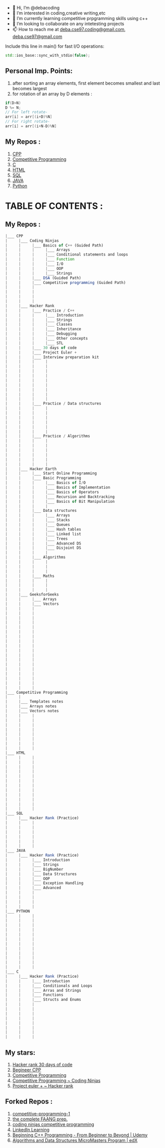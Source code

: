 - 👋 Hi, I’m @debacoding
- 👀 I’m interested in coding,creative writing,etc
- 🌱 I’m currently learning competitive prpgramming skills using c++
- 💞️ I’m looking to collaborate on any intetesting projects 
- 📫 How to reach me at deba.cse97.coding@gmail.com, deba.cse97@gmail.com

<!---
debacoding/debacoding is a ✨ special ✨ repository because its `README.md` (this file) appears on your GitHub profile.
You can click the Preview link to take a look at your changes.
--->

Include this line in main() for fast I/O operations:
```cpp
std::ios_base::sync_with_stdio(false);
```
## Personal Imp. Points:
1. after sorting an array elements, first element becomes smallest and last becomes largest
2. for rotation of an array by D elements :
```cpp
if(D>N)
D %= N;
// For left rotate-
arr[i] = arr[(i+D)%N]
// For right rotate-
arr[i] = arr[(i+N-D)%N]
```

## My Repos :
1. [CPP](https://github.com/debacoding/1.CPP)
2. [Competitive Programming](https://github.com/debacoding/2.Competitive-Programming)
3. [C](https://github.com/debacoding/3.C)
4. [HTML](https://github.com/debacoding/4.HTML)
5. [SQL](https://github.com/debacoding/5.SQL)
6. [JAVA](https://github.com/debacoding/6.JAVA)
7. [Python](https://github.com/debacoding/7.PYTHON)

# TABLE OF CONTENTS :

## My Repos :
```js
|___ CPP
|     |___ Coding Ninjas
|     |     |___ Basics of C++ (Guided Path)
|     |     |     |___ Arrays
|     |     |     |___ Conditional statements and loops
|     |     |     |___ Function
|     |     |     |___ I/O
|     |     |     |___ OOP
|     |     |     |___ Strings
|     |     |___ DSA (Guided Path)
|     |     |___ Competitive programming (Guided Path)
|     |     | 
|     |     |
|     |     |
|     |     |
|     |___ Hacker Rank
|     |     |___ Practice / C++ 
|     |     |     |___ Introduction
|     |     |     |___ Strings
|     |     |     |___ Classes
|     |     |     |___ Inheritance
|     |     |     |___ Debugging
|     |     |     |___ Other concepts
|     |     |     |___ STL
|     |     |___ 30 days of code
|     |     |___ Project Euler +
|     |     |___ Interview preparation kit
|     |     |     |
|     |     |     |
|     |     |     |
|     |     |     |
|     |     |     |
|     |     |     |
|     |     |     |
|     |     |     |
|     |     |     |
|     |     |___ Practice / Data structures
|     |     |     |
|     |     |     |
|     |     |     |
|     |     |     |
|     |     |     |
|     |     |     |
|     |     |___ Practice / Algorithms 
|     |     |     |
|     |     |     |
|     |     |     |
|     |     |     |
|     |     |     |
|     |     |     |
|     |___ Hacker Earth 
|     |     |___ Start Online Programming
|     |     |___ Basic Programming
|     |     |     |___ Basics of I/O
|     |     |     |___ Basics of Implementation
|     |     |     |___ Basics of Operators
|     |     |     |___ Recursion and Backtracking
|     |     |     |___ Basics of Bit Manipulation
|     |     |     |
|     |     |___ Data structures
|     |     |     |___ Arrays
|     |     |     |___ Stacks
|     |     |     |___ Queues
|     |     |     |___ Hash tables
|     |     |     |___ Linked list
|     |     |     |___ Trees
|     |     |     |___ Advanced DS
|     |     |     |___ Disjoint DS
|     |     |     |
|     |     |___ Algorithms
|     |     |     |
|     |     |     |
|     |     |     |
|     |     |___ Maths
|     |     |     |
|     |     |     |
|     |     |     |
|     |___ GeeksforGeeks
|     |     |___ Arrays
|     |     |___ Vectors
|     |     | 
|     |     |
|     |     |
|     |     |
|     |     |
|     |     |
|     |     |
|     |     |
|     |     | 
|     |     |
|     |     |
|     |     |
|     |     |
|     |     |
|     |     | 
|     |     |
|     |     |
|     |     |
|___ Competitive Programming
|     |     
|     |___ Templates notes     
|     |___ Arrays notes
|     |___ Vectors notes
|     |     |
|     |     |
|     |     |
|     |     |
|     |     | 
|     |     |
|     |     |
|     |     |
|___ HTML
|     |     |
|     |     |
|     |     | 
|     |     |
|     |     |
|     |     |
|     |     |
|     |     |
|     |     | 
|     |     |
|     |     |
|     |     |
|___ SQL
|     |___ Hacker Rank (Practice)
|     |     |
|     |     |
|     |     | 
|     |     |
|     |     |
|     |     |
|___ JAVA
|     |___ Hacker Rank (Practice)
|     |     |___ Introduction
|     |     |___ Strings 
|     |     |___ BigNumber
|     |     |___ Data Structures
|     |     |___ OOP
|     |     |___ Exception Handling
|     |     |___ Advanced
|     |     | 
|     |     |
|     |     |
|     |     |
|___ PYTHON
|     |     |
|     |     |
|     |     | 
|     |     |
|     |     |
|     |     |
|     |     |
|     |     |
|     |     | 
|     |     |
|     |     |
|     |     |
|___ C
|     |___ Hacker Rank (Practice)
|     |     |___ Introduction
|     |     |___ Conditionals and Loops 
|     |     |___ Arras and Strings
|     |     |___ Functions
|     |     |___ Structs and Enums
|     |     |
|     |     |
|     |     |
|     |     |
|     |     | 
|     |     |
|     |     |
|     |     |
```

## My stars:
1. [Hacker rank 30 days of code](https://github.com/xeoneux/30-Days-of-Code)
2. [Begineer CPP](https://github.com/Vishal-raj-1/Beginner-CPP-Submissions/tree/master/Vishal)
3. [Competitive Programming](https://github.com/kothariji/competitive-programming)
4. [Competitive Programming ~ Coding Ninjas](https://github.com/parikshit223933/Coding-Ninjas-Competitive-Programming)
5. [Project euler + ~ Hacker rank](https://github.com/Harmon758/Project-Euler)
   

## Forked Repos :
1. [competitive-programming-1](https://github.com/debacoding/competitive-programming-1)
2. [the complete FAANG prep.](https://github.com/AkashSingh3031/The-Complete-FAANG-Preparation)
3. [coding ninjas competitive programming](https://github.com/debacoding/Coding-Ninjas-Competitive-Programming)
4. [LinkedIn Learning](https://github.com/LinkedInLearning/c-plus-plus-trucos-2823311)
5. [Beginning C++ Programming - From Beginner to Beyond | Udemy](https://github.com/aitorlb/beginning-cpp-programming)
6. [Algorithms and Data Structures MicroMasters Program | edX](https://github.com/aitorlb/algorithms-and-data-structures-micromasters)










